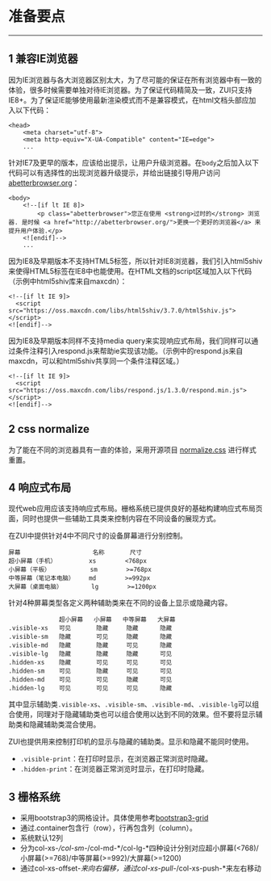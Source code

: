 # 准备要点 #
----------


## 1 兼容IE浏览器 ##

因为IE浏览器与各大浏览器区别太大，为了尽可能的保证在所有浏览器中有一致的体验，很多时候需要单独对待IE浏览器。为了保证代码精简及一致，ZUI只支持IE8+。为了保证IE能够使用最新渲染模式而不是兼容模式，在html文档头部应加入以下代码：

    <head>
        <meta charset="utf-8">
        <meta http-equiv="X-UA-Compatible" content="IE=edge">
        ...

针对IE7及更早的版本，应该给出提示，让用户升级浏览器。在`body`之后加入以下代码可以有选择性的出现浏览器升级提示，并给出链接引导用户访问[abetterbrowser.org](http://abetterbrowser.org/)：

    <body>
        <!--[if lt IE 8]>
            <p class="abetterbrowser">您正在使用 <strong>过时的</strong> 浏览器. 是时候 <a href="http://abetterbrowser.org/">更换一个更好的浏览器</a> 来提升用户体验.</p>
        <![endif]-->
        ...

因为IE8及早期版本不支持HTML5标签，所以针对IE8浏览器，我们引入html5shiv来使得HTML5标签在IE8中也能使用。在HTML文档的script区域加入以下代码（示例中html5shiv库来自maxcdn）：

    <!--[if lt IE 9]>
      <script src="https://oss.maxcdn.com/libs/html5shiv/3.7.0/html5shiv.js"></script>
    <![endif]-->

因为IE8及早期版本同样不支持media query来实现响应式布局，我们同样可以通过条件注释引入respond.js来帮助ie实现该功能。（示例中的respond.js来自maxcdn，可以和html5shiv共享同一个条件注释区域。）

    <!--[if lt IE 9]>
      <script src="https://oss.maxcdn.com/libs/respond.js/1.3.0/respond.min.js"></script>
    <![endif]-->


## 2 css normalize ##

为了能在不同的浏览器具有一直的体验，采用开源项目 [normalize.css](http://necolas.github.io/normalize.css/) 进行样式重置。


## 4 响应式布局 ##

现代web应用应该支持响应式布局。栅格系统已提供良好的基础构建响应式布局页面，同时也提供一些辅助工具类来控制内容在不同设备的展现方式。

在ZUI中提供针对4中不同尺寸的设备屏幕进行分别控制。

    屏幕                    名称       尺寸
    超小屏幕（手机）         xs        <768px
	小屏幕（平板）           sm        >=768px
    中等屏幕（笔记本电脑）    md        >=992px
    大屏幕（桌面电脑）        lg        >=1200px

针对4种屏幕类型各定义两种辅助类来在不同的设备上显示或隐藏内容。

                  超小屏幕   小屏幕   中等屏幕   大屏幕
    .visible-xs   可见       隐藏     隐藏      隐藏
    .visible-sm   隐藏       可见     隐藏      隐藏
    .visible-md   隐藏       隐藏     可见      隐藏
    .visible-lg   隐藏       隐藏     隐藏      可见
    .hidden-xs    隐藏       可见     可见      可见
    .hidden-sm    可见       隐藏     可见      可见
    .hidden-md    可见       可见     隐藏      可见
    .hidden-lg    可见       可见     可见      隐藏

其中显示辅助类`.visible-xs`、`.visible-sm`、`.visible-md`、`.visible-lg`可以组合使用，同理对于隐藏辅助类也可以组合使用以达到不同的效果。但不要将显示辅助类和隐藏辅助类混合使用。

ZUI也提供用来控制打印机的显示与隐藏的辅助类。显示和隐藏不能同时使用。

- `.visible-print`：在打印时显示，在浏览器正常浏览时隐藏。
- `.hidden-print`：在浏览器正常浏览时显示，在打印时隐藏。


## 3 栅格系统 ##

- 采用bootstrap3的网格设计。具体使用参考[bootstrap3-grid](http://v3.bootcss.com/css/#grid)
- 通过.container包含行（row），行再包含列（column）。
- 系统默认12列
- 分为col-xs-*/col-sm-*/col-md-*/col-lg-*四种设计分别对应超小屏幕(<768)/小屏幕(>=768)/中等屏幕(>=992)/大屏幕(>=1200)
- 通过col-xs-offset-*来向右偏移，通过col-xs-pull-*/col-xs-push-*来左右移动
